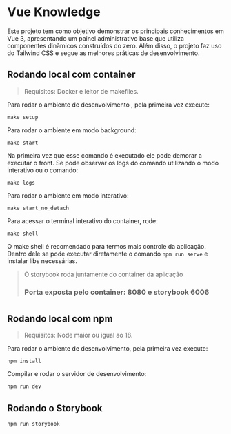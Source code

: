 
# Vue Knowledge

Este projeto tem como objetivo demonstrar os principais conhecimentos em Vue 3, apresentando um painel administrativo base que utiliza componentes dinâmicos construídos do zero. Além disso, o projeto faz uso do Tailwind CSS e segue as melhores práticas de desenvolvimento.

## Rodando local com container  

> Requisitos: Docker e leitor de makefiles.  

Para rodar o ambiente de desenvolvimento , pela primeira vez execute:  

```shell
make setup
```  

Para rodar o ambiente em modo background:  

```shell
make start
```

Na primeira vez que esse comando é executado ele pode demorar a executar o front. Se pode observar os logs do comando utilizando o modo interativo ou o comando:  

```shell
make logs
```  

Para rodar o ambiente em modo interativo:  

```shell
make start_no_detach
```
 
Para acessar o terminal interativo do container, rode:  

```shell
make shell
```

O make shell é recomendado para termos mais controle da aplicação. Dentro dele se pode executar diretamente o comando `npm run serve` e instalar libs necessárias.  

> O storybook roda juntamente do container da aplicação
> ### Porta exposta pelo container: 8080 e storybook 6006

#  

## Rodando local com npm  

> Requisitos: Node maior ou igual ao 18.  

Para rodar o ambiente de desenvolvimento, pela primeira vez execute:  

```shell
npm install
```  

Compilar e rodar o servidor de desenvolvimento:  

```bash
npm run dev
```

## Rodando o Storybook

```shell
npm run storybook
``` 

